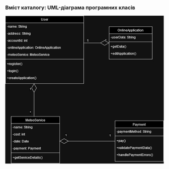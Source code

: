 ### Вміст каталогу: UML-діаграма програмних класів

![](https://github.com/oleksandrblazhko/ai-212-ivanov/blob/ai-212-ivanov-Laboratory_Work_6/2-SoftwareDesign/2.5-UMLProgramClasses/UMLProgramClassesDiagram-fix.jpg?raw=true)
